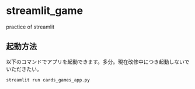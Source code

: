 # streamlit_game
practice of streamlit

## 起動方法​

以下のコマンドでアプリを起動できます。​​多分。現在改修中につき起動しないでいただきたい。

```bash​
streamlit run cards_games_app.py
